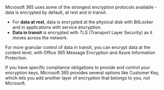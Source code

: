 Microsoft 365 uses some of the strongest encryption protocols available - data is encrypted by default, at rest and in transit. 

- For **data at rest**, data is encrypted at the physical disk with BitLocker and in applications with service encryption. 
- **Data in transit** is encrypted with TLS (Transport Layer Security) as it moves across the network. 

For more granular control of data in transit, you can encrypt data at the content level, with Office 365 Message Encryption and Azure Information Protection. 

If you have specific compliance obligations to provide and control your encryption keys, Microsoft 365 provides several options like Customer Key, which lets you add another layer of encryption that belongs to you, not Microsoft.  
